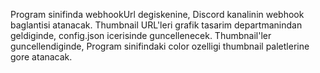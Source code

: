Program sinifinda webhookUrl degiskenine, Discord kanalinin webhook baglantisi atanacak.
Thumbnail URL'leri grafik tasarim departmanindan geldiginde, config.json icerisinde guncellenecek.
Thumbnail'ler guncellendiginde, Program sinifindaki color ozelligi thumbnail paletlerine gore atanacak.
